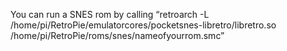 You can run a SNES rom by calling “retroarch -L /home/pi/RetroPie/emulatorcores/pocketsnes-libretro/libretro.so /home/pi/RetroPie/roms/snes/nameofyourrom.smc”